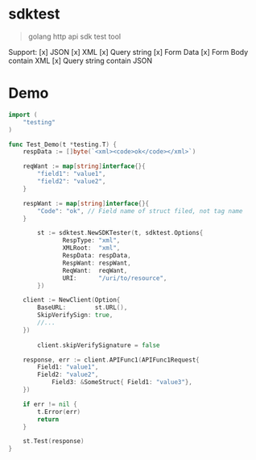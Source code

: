 # sdktest
> golang http api sdk test tool

Support:
[x] JSON
[x] XML
[x] Query string 
[x] Form Data
[x] Form Body contain XML
[x] Query string contain JSON

# Demo
``` go
import (
	"testing"
)

func Test_Demo(t *testing.T) {
	respData := []byte(`<xml><code>ok</code></xml>`)

	reqWant := map[string]interface{}{
		"field1": "value1",
		"field2": "value2",
	}

	respWant := map[string]interface{}{
		"Code": "ok", // Field name of struct filed, not tag name
	}

        st := sdktest.NewSDKTester(t, sdktest.Options{
               RespType: "xml",
               XMLRoot:  "xml",
               RespData: respData,
               RespWant: respWant,
               ReqWant:  reqWant,
               URI:      "/uri/to/resource",
        })

	client := NewClient(Option{
		BaseURL:        st.URL(),
		SkipVerifySign: true,
		//...
	})
	
        client.skipVerifySignature = false

	response, err := client.APIFunc1(APIFunc1Request{
		Field1: "value1",
		Field2: "value2",
        	Field3: &SomeStruct{ Field1: "value3"},
	})

	if err != nil {
		t.Error(err)
		return
	}

	st.Test(response)
}
```

